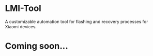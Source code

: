 # LMI-Tool
A customizable automation tool for flashing and recovery processes for Xiaomi devices.
# Coming soon...
